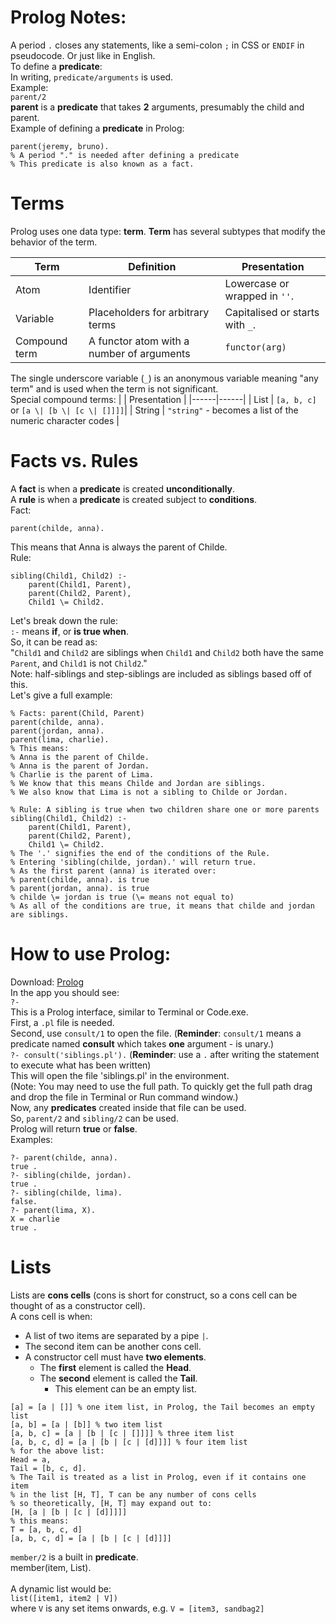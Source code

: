 # Prolog Notes:
A period `.` closes any statements, like a semi-colon `;` in CSS or `ENDIF` in pseudocode. Or just like in English.<br>
To define a **predicate**:<br>
In writing, `predicate/arguments` is used.<br>
Example:<Br>
`parent/2`<br>
**parent** is a **predicate** that takes **2** arguments, presumably the child and parent.<br>
Example of defining a **predicate** in Prolog:
```
parent(jeremy, bruno).
% A period "." is needed after defining a predicate
% This predicate is also known as a fact.
```
# Terms
Prolog uses one data type: **term**.
**Term** has several subtypes that modify the behavior of the term.

| Term          | Definition                                | Presentation                    |
|---------------|-------------------------------------------|---------------------------------|
| Atom          | Identifier                                | Lowercase or wrapped in `''`.   |
| Variable      | Placeholders for arbitrary terms          | Capitalised or starts with `_`. |
| Compound term | A functor atom with a number of arguments | `functor(arg)`                  |

The single underscore variable (`_`) is an anonymous variable meaning "any term" and is used when the term is not significant.<br>
Special compound terms:
|  | Presentation |
|------|------|
| List | `[a, b, c]` or `[a \| [b \| [c \| []]]]`|
| String | `"string"` - becomes a list of the numeric character codes |

# Facts vs. Rules
A **fact** is when a **predicate** is created **unconditionally**.<br>
A **rule** is when a **predicate** is created subject to **conditions**.<br>
Fact:
```
parent(childe, anna).
```
This means that Anna is always the parent of Childe.<br>
Rule:
```
sibling(Child1, Child2) :-
    parent(Child1, Parent),
    parent(Child2, Parent),
    Child1 \= Child2.
```
Let's break down the rule:<br>
`:-` means **if**, or **is true when**.<br>
So, it can be read as:<br>
"`Child1` and `Child2` are siblings when `Child1` and `Child2` both have the same `Parent`, and `Child1` is not `Child2`."<br>
Note: half-siblings and step-siblings are included as siblings based off of this.<br>
Let's give a full example:<br>
```
% Facts: parent(Child, Parent)
parent(childe, anna).
parent(jordan, anna).
parent(lima, charlie).
% This means:
% Anna is the parent of Childe.
% Anna is the parent of Jordan.
% Charlie is the parent of Lima.
% We know that this means Childe and Jordan are siblings.
% We also know that Lima is not a sibling to Childe or Jordan.

% Rule: A sibling is true when two children share one or more parents
sibling(Child1, Child2) :-
    parent(Child1, Parent),
    parent(Child2, Parent),
    Child1 \= Child2.
% The '.' signifies the end of the conditions of the Rule.
% Entering 'sibling(childe, jordan).' will return true.
% As the first parent (anna) is iterated over:
% parent(childe, anna). is true
% parent(jordan, anna). is true
% childe \= jordan is true (\= means not equal to)
% As all of the conditions are true, it means that childe and jordan are siblings.
```
# How to use Prolog:
Download: [Prolog](https://www.swi-prolog.org/Download.html)<br>
In the app you should see:<br>
`?- `<br>
This is a Prolog interface, similar to Terminal or Code.exe.<br>
First, a `.pl` file is needed.<br>
Second, use `consult/1` to open the file. (**Reminder**: `consult/1` means a predicate named **consult** which takes **one** argument - is unary.)<br>
`?- consult('siblings.pl').` (**Reminder**: use a `.` after writing the statement to execute what has been written)<br>
This will open the file 'siblings.pl' in the environment.<br>
(Note: You may need to use the full path. To quickly get the full path drag and drop the file in Terminal or Run command window.)<br>
Now, any **predicates** created inside that file can be used.<br>
So, `parent/2` and `sibling/2` can be used.<br>
Prolog will return **true** or **false**.<br>
Examples:<br>
```
?- parent(childe, anna).
true .
?- sibling(childe, jordan).
true .
?- sibling(childe, lima).
false.
?- parent(lima, X).
X = charlie
true .
```
# Lists
Lists are **cons cells** (cons is short for construct, so a cons cell can be thought of as a constructor cell).<br>
A cons cell is when:<br>
* A list of two items are separated by a pipe `|`.<br>
* The second item can be another cons cell.<br>
* A constructor cell must have **two elements**.<br>
    * The **first** element is called the **Head**.<br>
    * The **second** element is called the **Tail**.<br>
        * This element can be an empty list.
```
[a] = [a | []] % one item list, in Prolog, the Tail becomes an empty list
[a, b] = [a | [b]] % two item list
[a, b, c] = [a | [b | [c | []]]] % three item list
[a, b, c, d] = [a | [b | [c | [d]]]] % four item list
% for the above list:
Head = a,
Tail = [b, c, d].
% The Tail is treated as a list in Prolog, even if it contains one item
% in the list [H, T], T can be any number of cons cells
% so theoretically, [H, T] may expand out to:
[H, [a | [b | [c | [d]]]]]
% this means:
T = [a, b, c, d]
[a, b, c, d] = [a | [b | [c | [d]]]]
```
`member/2` is a built in **predicate**.<br>
member(item, List).<br>
<br>
A dynamic list would be:<br>
`list([item1, item2 | V])`<br>
where `V` is any set items onwards, e.g. `V = [item3, sandbag2]`<br>
